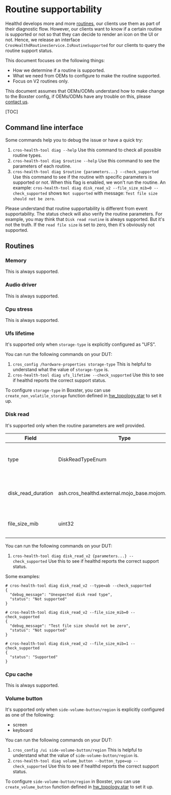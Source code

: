 # Routine supportability

Healthd develops more and more
[routines](https://chromium.googlesource.com/chromiumos/platform2/+/HEAD/diagnostics/mojom/public/cros_healthd_routines.mojom),
our clients use them as part of their diagnostic flow. However, our clients want
to know if a certain routine is supported or not so that they can decide to
render an icon on the UI or not. Hence, we release an interface
`CrosHealthdRoutinesService.IsRoutineSupported` for our clients to query the
routine support status.

This document focuses on the following things:
- How we determine if a routine is supported.
- What we need from OEMs to configure to make the routine supported.
- Focus on V2 routines only.

This document assumes that OEMs/ODMs understand how to make change to the
Boxster config, if OEMs/ODMs have any trouble on this, please
[contact us][team-contact].

[team-contact]: mailto:cros-tdm-tpe-eng@google.com

[TOC]

## Command line interface

Some commands help you to debug the issue or have a quick try:

1. `cros-health-tool diag --help` Use this command to check all possible routine
   types.
2. `cros-health-tool diag $routine --help` Use this command to see the
   parameters of each routine.
3. `cros-health-tool diag $routine {parameters...} --check_supported` Use this
   command to see if the routine with specific parameters is supported or not.
   When this flag is enabled, we won't run the routine. An example:
   `cros-health-tool diag disk_read_v2 --file_size_mib=0 --check_supported`
   shows `Not supported` with message: `Test file size should not be zero`.

Please understand that routine supportability is different from event
supportability. The status check will also verify the routine parameters. For
example, you may think that `Disk read routine` is always supported. But it's
not the truth. If the `read file size` is set to zero, then it's obviously not
supported.

## Routines

### Memory

This is always supported.

### Audio driver

This is always supported.

### Cpu stress

This is always supported.

### Ufs lifetime

It's supported only when `storage-type` is explicitly configured as "UFS".

You can run the following commands on your DUT:
1. `cros_config /hardware-properties storage-type` This is helpful to understand
   what the value of `storage-type` is.
2. `cros-health-tool diag ufs_lifetime --check_supported` Use this to see if
   healthd reports the correct support status.

To configure `storage-type` in Boxster, you can use
`create_non_volatile_storage` function defined in
[hw_topology.star](https://chromium.googlesource.com/chromiumos/config/+/refs/heads/main/util/hw_topology.star)
to set it up.

### Disk read

It's supported only when the routine parameters are well provided.

| Field | Type | Description | Rule |
| ----- | ---- | ----------- | ---- |
| type | DiskReadTypeEnum | Type of how disk reading is performed. | Only accept one of the ["linear", "random"]. |
| disk_read_duration | ash.cros_healthd.external.mojo_base.mojom.TimeDelta | Expected duration to read the test file in the routine. | Should greater than or equal to `1` second. |
| file_size_mib | uint32 | Test file size, in megabytes (MiB). | Should greater than or equal to `1`. |

You can run the following commands on your DUT:
1. `cros-health-tool diag disk_read_v2 {parameters...} --check_supported` Use
   this to see if healthd reports the correct support status.

Some examples:
```
# cros-health-tool diag disk_read_v2 --type=ab --check_supported
{
  "debug_message": "Unexpected disk read type",
  "status": "Not supported"
}

# cros-health-tool diag disk_read_v2 --file_size_mib=0 --check_supported
{
  "debug_message": "Test file size should not be zero",
  "status": "Not supported"
}

# cros-health-tool diag disk_read_v2 --file_size_mib=1 --check_supported
{
  "status": "Supported"
}
```

### Cpu cache

This is always supported.

### Volume button

It's supported only when `side-volume-button/region` is explicitly configured
as one of the following:
- screen
- keyboard

You can run the following commands on your DUT:
1. `cros_config /ui side-volume-button/region` This is helpful to understand
   what the value of `side-volume-button/region` is.
2. `cros-health-tool diag volume_button --button_type=up --check_supported` Use
   this to see if healthd reports the correct support status.

To configure `side-volume-button/region` in Boxster, you can use
`create_volume_button` function defined in
[hw_topology.star](https://chromium.googlesource.com/chromiumos/config/+/refs/heads/main/util/hw_topology.star)
to set it up.
